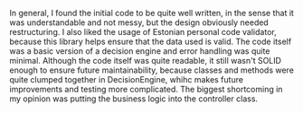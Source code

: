 In general, I found the initial code to be quite well written, in the sense that it was understandable and not messy, but the design obviously needed restructuring. 
I also liked the usage of Estonian personal code validator, because this library helps ensure that the data used is valid.
The code itself was a basic version of a decision engine and error handling was quite minimal. 
Although the code itself was quite readable, it still wasn't SOLID enough to ensure future maintainability, 
because classes and methods were quite clumped together in DecisionEngine, whihc makes future improvements and testing more complicated.
The biggest shortcoming in my opinion was putting the business logic into the controller class. 